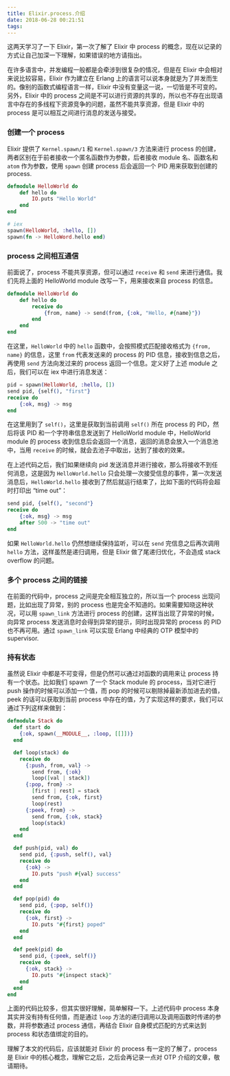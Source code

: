 ```yaml
---
title: Elixir.process.介绍
date: 2018-06-28 00:21:51
tags:
---
```

这两天学习了一下 Elixir，第一次了解了 Elixir 中 process 的概念，现在以记录的方式让自己加深一下理解，如果错误的地方请指出。

在许多语言中，并发编程一般都是会牵涉到很复杂的情况，但是在 Elixir 中会相对来说比较容易，Elixir 作为建立在 Erlang 上的语言可以说本身就是为了并发而生的。像别的函数式编程语言一样，Elixir 中没有变量这一说，一切皆是不可变的。另外，Elixir 中的 process 之间是不可以进行资源的共享的，所以也不存在出现语言中存在的多线程下资源竞争的问题，虽然不能共享资源，但是 Elixir 中的 process 是可以相互之间进行消息的发送与接受。
<!-- more -->

### 创建一个 process

Elixir 提供了 `Kernel.spawn/1` 和 `Kernel.spawn/3` 方法来进行 process 的创建，两者区别在于前者接收一个匿名函数作为参数，后者接收 module 名、函数名和 `atom` 作为参数，使用 `spawn` 创建 process 后会返回一个 PID 用来获取到创建的 process.

``` elixir
defmodule HelloWorld do
	def hello do
		IO.puts "Hello World"	
	end
end

# iex
spawn(HelloWorld, :hello, [])
spawn(fn -> HelloWord.hello end)
```

### process 之间相互通信

前面说了，process 不能共享资源，但可以通过 `receive` 和 `send` 来进行通信。我们先将上面的 HelloWorld module 改写一下，用来接收来自 process 的信息。

``` elixir
defmodule HelloWorld do
	def hello do
		receive do
			{from, name} -> send(from, {:ok, "Hello, #{name}"})
		end
	end
end
```

在这里，`HelloWorld` 中的 `hello` 函数中，会按照模式匹配接收格式为 `{from, name}` 的信息，这里 `from` 代表发送来的 process 的 PID 信息，接收到信息之后，再使用 `send` 方法向发过来的 process 返回一个信息。定义好了上述 module 之后，我们可以在 iex 中进行消息发送：

``` elixir
pid = spawn(HelloWorld, :hello, [])
send pid, {self(), "first"}
receive do
	{:ok, msg} -> msg
end
```

在这里用到了 `self()`，这里是获取到当前调用 `self()` 所在 process 的 PID，然后将该 PID 和一个字符串信息发送到了 HelloWorld module 中，HelloWorld module 的 process 收到信息后会返回一个消息，返回的消息会放入一个消息池中，当用 `receive` 的时候，就会去池子中取出，达到了接收的效果。

在上述代码之后，我们如果继续向 pid 发送消息并进行接收，那么将接收不到任何消息，这是因为 `HelloWorld.hello` 只会处理一次接受信息的事件，第一次发送消息后，`HelloWorld.hello` 接收到了然后就运行结束了，比如下面的代码将会超时打印出 “time out”：

``` elixir
send pid, {self(), "second"}
receive do
	{:ok, msg} -> msg
	after 500 -> "time out"
end
```

如果 `HelloWorld.hello` 仍然想继续保持监听，可以在 `send` 完信息之后再次调用 `hello` 方法，这样虽然是递归调用，但是 Elixir 做了尾递归优化，不会造成 stack overflow 的问题。

### 多个 process 之间的链接

在前面的代码中，process 之间是完全相互独立的，所以当一个 process 出现问题，比如出现了异常，别的 process 也是完全不知道的。如果需要知晓这种状况，可以用 `spawn_link` 方法进行 process 的创建，这样当出现了异常的时候，向异常 process 发送消息时会得到异常的提示，同时出现异常的 process 的 PID 也不再可用。通过 `spawn_link` 可以实现 Erlang 中经典的 OTP 模型中的 supervisor.

### 持有状态

虽然说 Elixir 中都是不可变得，但是仍然可以通过对函数的调用来让 process 持有一个状态。比如我们 spawn 了一个 Stack module 的 process，当对它进行 push 操作的时候可以添加一个值，而 pop 的时候可以剔除掉最新添加进去的值，peek 的话可以获取到当前 process 中存在的值，为了实现这样的要求，我们可以通过下列这样来做到：

``` elixir
defmodule Stack do
  def start do
    {:ok, spawn(__MODULE__, :loop, [[]])}
  end

  def loop(stack) do
    receive do
      {:push, from, val} ->
        send from, {:ok}
        loop([val | stack])
      {:pop, from} ->
        [first | rest] = stack
        send from, {:ok, first}
        loop(rest)
      {:peek, from} ->
        send from, {:ok, stack}
        loop(stack)
    end
  end

  def push(pid, val) do
    send pid, {:push, self(), val}
    receive do
      {:ok} ->
        IO.puts "push #{val} success"
    end
  end

  def pop(pid) do
    send pid, {:pop, self()}
    receive do
      {:ok, first} ->
        IO.puts "#{first} poped"
    end
  end

  def peek(pid) do
    send pid, {:peek, self()}
    receive do
      {:ok, stack} ->
        IO.puts "#{inspect stack}"
    end
  end
end
```

上面的代码比较多，但其实很好理解，简单解释一下。上述代码中 process 本身其实并没有持有任何值，而是通过 `loop` 方法的递归调用以及调用函数时传递的参数，并将参数通过 process 通信，再结合 Elixir 自身模式匹配的方式来达到 process 和状态值绑定的目的。

理解了本文的代码后，应该就能对 Elixir 的 process 有一定的了解了，process 是 Elixir 中的核心概念，理解它之后，之后会再记录一点对 OTP 介绍的文章，敬请期待。
